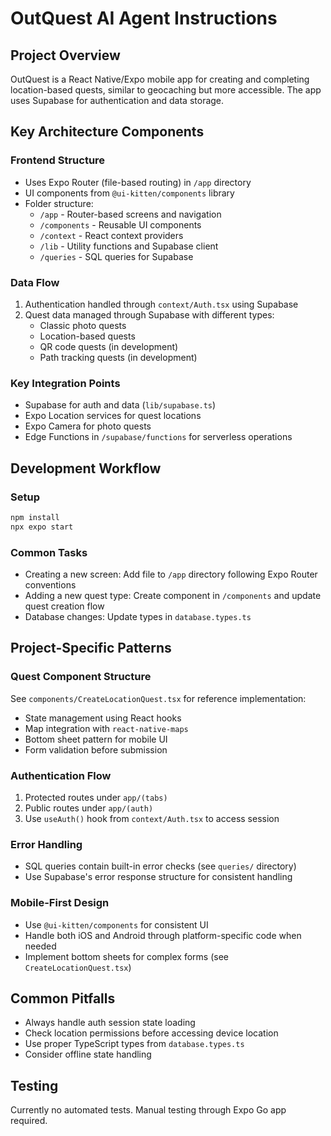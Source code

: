 # OutQuest AI Agent Instructions

## Project Overview
OutQuest is a React Native/Expo mobile app for creating and completing location-based quests, similar to geocaching but more accessible. The app uses Supabase for authentication and data storage.

## Key Architecture Components

### Frontend Structure
- Uses Expo Router (file-based routing) in `/app` directory
- UI components from `@ui-kitten/components` library
- Folder structure:
  - `/app` - Router-based screens and navigation
  - `/components` - Reusable UI components
  - `/context` - React context providers
  - `/lib` - Utility functions and Supabase client
  - `/queries` - SQL queries for Supabase

### Data Flow
1. Authentication handled through `context/Auth.tsx` using Supabase
2. Quest data managed through Supabase with different types:
   - Classic photo quests
   - Location-based quests
   - QR code quests (in development)
   - Path tracking quests (in development)

### Key Integration Points
- Supabase for auth and data (`lib/supabase.ts`)
- Expo Location services for quest locations
- Expo Camera for photo quests
- Edge Functions in `/supabase/functions` for serverless operations

## Development Workflow

### Setup
```bash
npm install
npx expo start
```

### Common Tasks
- Creating a new screen: Add file to `/app` directory following Expo Router conventions
- Adding a new quest type: Create component in `/components` and update quest creation flow
- Database changes: Update types in `database.types.ts`

## Project-Specific Patterns

### Quest Component Structure
See `components/CreateLocationQuest.tsx` for reference implementation:
- State management using React hooks
- Map integration with `react-native-maps`
- Bottom sheet pattern for mobile UI
- Form validation before submission

### Authentication Flow
1. Protected routes under `app/(tabs)`
2. Public routes under `app/(auth)`
3. Use `useAuth()` hook from `context/Auth.tsx` to access session

### Error Handling
- SQL queries contain built-in error checks (see `queries/` directory)
- Use Supabase's error response structure for consistent handling

### Mobile-First Design
- Use `@ui-kitten/components` for consistent UI
- Handle both iOS and Android through platform-specific code when needed
- Implement bottom sheets for complex forms (see `CreateLocationQuest.tsx`)

## Common Pitfalls
- Always handle auth session state loading
- Check location permissions before accessing device location
- Use proper TypeScript types from `database.types.ts`
- Consider offline state handling

## Testing
Currently no automated tests. Manual testing through Expo Go app required.